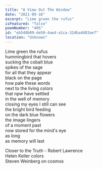 ```yaml
---
title: "A View Out The Window"
date: "2021-09-16"
excerpt: "Lime green the rufus"
isFeatured: "false"
poemNumber: "405"
id: "eb548b09-de50-4aed-a1ca-32dba4d83ae7"
location: "Unknown"
---
```


Lime green the rufus  
hummingbird that hovers  
sucking the cobalt blue  
spikes of the sage  
for all that they appear  
black on the page  
how pale these words  
next to the living colors  
that npw have settled  
in the well of memory  
closing my eyes I still can see  
the bright bird feeding  
on the dark blue flowers  
the image lingers  
of a moment past  
now stored for the mind's eye  
as long  
as memory will last

Closer to the Truth - Robert Lawrence  
Helen Keller colors  
Steven Weinberg on cosmos
